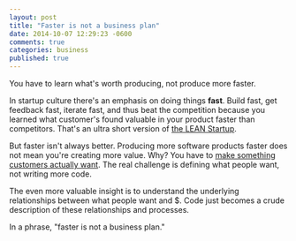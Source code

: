 ```yaml
---
layout: post
title: "Faster is not a business plan"
date: 2014-10-07 12:29:23 -0600
comments: true
categories: business
published: true
---
```


You have to learn what's worth producing, not produce more faster.

<!--more-->

In startup culture there's an emphasis on doing things __fast__. Build fast, get feedback fast, iterate fast, and thus beat the competition because you learned what customer's found valuable in your product faster than competitors. That's an ultra short version of [the LEAN Startup](http://www.amazon.com/dp/0307887898).

But faster isn't always better. Producing more software products faster does not mean you're creating more value. Why? You have to [make something customers actually want](http://www.paulgraham.com/start.html). The real challenge is defining what people want, not writing more code.

The even more valuable insight is to understand the underlying relationships between what people want and $. Code just becomes a crude description of these relationships and processes.

In a phrase, "faster is not a business plan."
